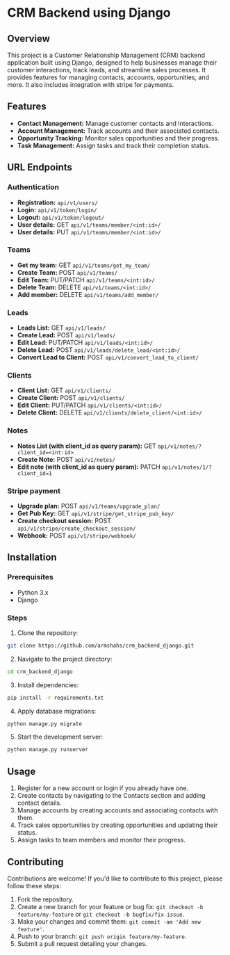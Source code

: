 # CRM Backend using Django

## Overview

This project is a Customer Relationship Management (CRM) backend application built using Django, designed to help businesses manage their customer interactions, track leads, and streamline sales processes. It provides features for managing contacts, accounts, opportunities, and more. It also includes integration with stripe for payments.

## Features

- **Contact Management:** Manage customer contacts and interactions.
- **Account Management:** Track accounts and their associated contacts.
- **Opportunity Tracking:** Monitor sales opportunities and their progress.
- **Task Management:** Assign tasks and track their completion status.




## URL Endpoints

  ### Authentication
  
  - **Registration:** `api/v1/users/`
  - **Login:** `api/v1/token/login/`
  - **Logout:** `api/v1/token/logout/`
  - **User details:** GET `api/v1/teams/member/<int:id>/`
  - **User details:** PUT `api/v1/teams/member/<int:id>/`
  
  
  ### Teams
  
  - **Get my team:** GET `api/v1/teams/get_my_team/`
  - **Create Team:** POST `api/v1/teams/`
  - **Edit Team:** PUT/PATCH `api/v1/teams/<int:id>/`
  - **Delete Team:** DELETE `api/v1/teams/<int:id>/`
  - **Add member:** DELETE `api/v1/teams/add_member/`
  
  
  
  ### Leads
  - **Leads List:** GET `api/v1/leads/`
  - **Create Lead:** POST `api/v1/leads/` 
  - **Edit Lead:** PUT/PATCH `api/v1/leads/<int:id>/`
  - **Delete Lead:** POST `api/v1/leads/delete_lead/<int:id>/` 
  - **Convert Lead to Client:** POST `api/v1/convert_lead_to_client/` 
  
  
  ### Clients
  
  - **Client List:** GET `api/v1/clients/` 
  - **Create Client:** POST `api/v1/clients/` 
  - **Edit Client:** PUT/PATCH `api/v1/clients/<int:id>/`
  - **Delete Client:** DELETE `api/v1/clients/delete_client/<int:id>/`
  
  
  ### Notes
  
  - **Notes List (with client_id as query param):** GET `api/v1/notes/?client_id=<int:id>` 
  - **Create Note:** POST `api/v1/notes/`
  - **Edit note (with client_id as query param):** PATCH `api/v1/notes/1/?client_id=1`
  
  
  ### Stripe payment
  
  - **Upgrade plan:** POST `api/v1/teams/upgrade_plan/`
  - **Get Pub Key:** GET `api/v1/stripe/get_stripe_pub_key/`
  - **Create checkout session:** POST `api/v1/stripe/create_checkout_session/`
  - **Webhook:** POST `api/v1/stripe/webhook/`




## Installation

### Prerequisites

- Python 3.x
- Django

### Steps

1. Clone the repository:

```bash
git clone https://github.com/armshahs/crm_backend_django.git
```

2. Navigate to the project directory:

```bash
cd crm_backend_django
```

3. Install dependencies:

```bash
pip install -r requirements.txt
```

4. Apply database migrations:

```bash
python manage.py migrate
```

5. Start the development server:

```bash
python manage.py runserver
```


## Usage

1. Register for a new account or login if you already have one.
2. Create contacts by navigating to the Contacts section and adding contact details.
3. Manage accounts by creating accounts and associating contacts with them.
4. Track sales opportunities by creating opportunities and updating their status.
5. Assign tasks to team members and monitor their progress.


## Contributing

Contributions are welcome! If you'd like to contribute to this project, please follow these steps:

1. Fork the repository.
2. Create a new branch for your feature or bug fix: `git checkout -b feature/my-feature` or `git checkout -b bugfix/fix-issue`.
3. Make your changes and commit them: `git commit -am 'Add new feature'`.
4. Push to your branch: `git push origin feature/my-feature`.
5. Submit a pull request detailing your changes.
